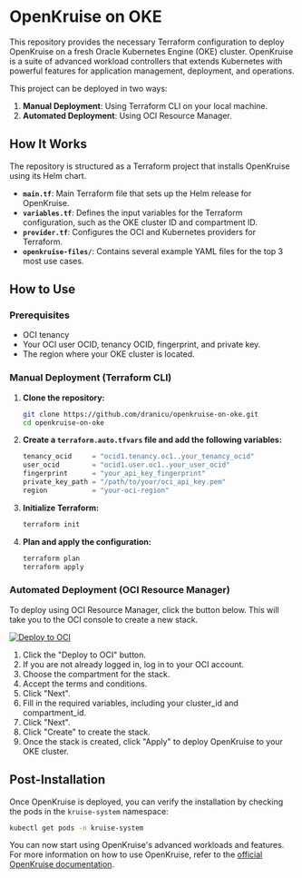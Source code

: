 # OpenKruise on OKE

This repository provides the necessary Terraform configuration to deploy OpenKruise on a fresh Oracle Kubernetes Engine (OKE) cluster. OpenKruise is a suite of advanced workload controllers that extends Kubernetes with powerful features for application management, deployment, and operations.

This project can be deployed in two ways:
1.  **Manual Deployment**: Using Terraform CLI on your local machine.
2.  **Automated Deployment**: Using OCI Resource Manager.

## How It Works

The repository is structured as a Terraform project that installs OpenKruise using its Helm chart.

-   **`main.tf`**: Main Terraform file that sets up the Helm release for OpenKruise.
-   **`variables.tf`**: Defines the input variables for the Terraform configuration, such as the OKE cluster ID and compartment ID.
-   **`provider.tf`**: Configures the OCI and Kubernetes providers for Terraform.
-   **`openkruise-files/`**: Contains several example YAML files for the top 3 most use cases.

## How to Use

### Prerequisites

*   OCI tenancy
*   Your OCI user OCID, tenancy OCID, fingerprint, and private key.
*   The region where your OKE cluster is located.

### Manual Deployment (Terraform CLI)

1.  **Clone the repository:**
    ```sh
    git clone https://github.com/dranicu/openkruise-on-oke.git
    cd openkruise-on-oke
    ```

2.  **Create a `terraform.auto.tfvars` file and add the following variables:**
    ```tfvars
    tenancy_ocid     = "ocid1.tenancy.oc1..your_tenancy_ocid"
    user_ocid        = "ocid1.user.oc1..your_user_ocid"
    fingerprint      = "your_api_key_fingerprint"
    private_key_path = "/path/to/your/oci_api_key.pem"
    region           = "your-oci-region"
    ```

3.  **Initialize Terraform:**
    ```sh
    terraform init
    ```

4.  **Plan and apply the configuration:**
    ```sh
    terraform plan
    terraform apply
    ```

### Automated Deployment (OCI Resource Manager)

To deploy using OCI Resource Manager, click the button below. This will take you to the OCI console to create a new stack.

[![Deploy to OCI](https://oci-resourcemanager-plugin.plugins.oci.oraclecloud.com/latest/deploy-to-oracle-cloud.svg)](https://cloud.oracle.com/resourcemanager/stacks/create?managerStackUrl=[https://github.com/dranicu/openkruise-on-oke](https://github.com/dranicu/openkruise-on-oke/archive/refs/heads/main.zip))

1.  Click the "Deploy to OCI" button.
2.  If you are not already logged in, log in to your OCI account.
3.  Choose the compartment for the stack.
4.  Accept the terms and conditions.
5.  Click "Next".
6.  Fill in the required variables, including your cluster\_id and compartment\_id.
7.  Click "Next".
8.  Click "Create" to create the stack.
9.  Once the stack is created, click "Apply" to deploy OpenKruise to your OKE cluster.

## Post-Installation

Once OpenKruise is deployed, you can verify the installation by checking the pods in the `kruise-system` namespace:

```sh
kubectl get pods -n kruise-system
```

You can now start using OpenKruise's advanced workloads and features. For more information on how to use OpenKruise, refer to the [official OpenKruise documentation](https://openkruise.io/docs/).
